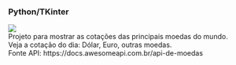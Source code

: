 ### Python/TKinter

<div>
<img src="http://img.shields.io/static/v1?label=STATUS&message=%20FINALIZADO&color=GREEN&style=for-the-badge"/>
</div>

<div>
Projeto para mostrar as cotações das principais moedas do mundo.<div>Veja a cotação do dia: Dólar, Euro, outras moedas.
</div>
<div>
Fonte API: https://docs.awesomeapi.com.br/api-de-moedas
</div>

